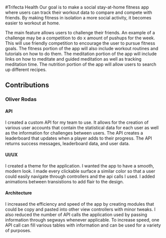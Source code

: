 #Trifecta Health
Our goal is to make a social stay-at-home fitness app where users can track their workout data to compare and compete with friends. By making fitness in isolation a more social activity, it becomes easier to workout at home. 

The main feature allows users to challenge their friends. An example of a challenge may be a competition to do x amount of pushups for the week. This will use friendly competition to encourage the user to pursue fitness goals. The fitness portion of the app will also include workout routines and tutorials on how to do them. The meditation portion of the app will include links on how to meditate and guided meditation as well as tracking meditation time. The nutrition portion of the app will allow users to search up different recipes.

## Contributions
### Oliver Rodas
#### API
I created a custom API for my team to use. It allows for the creation of various user accounts that contain the statistical data for each user as well as the information for challenges between users. The API creates a leaderboard that updates when a player adds to their progress. The API returns success messages, leaderboard data, and user data. 
#### UI/UX
I created a theme for the application. I wanted the app to have a smooth, modern look. I made every clickable surface a similar color so that a user could easily navigate through controllers and the api calls I used. I added animations between transistions to add flair to the design. 
#### Architecture
I increased the efficiency and speed of the app by creating modules that could be copy and pasted into other view controllers with minor tweaks. I also reduced the number of API calls the application used by passing information through segways whenever applicable. To increase speed, one API call can fill various tables with information and can be used for a variety of purposes. 
